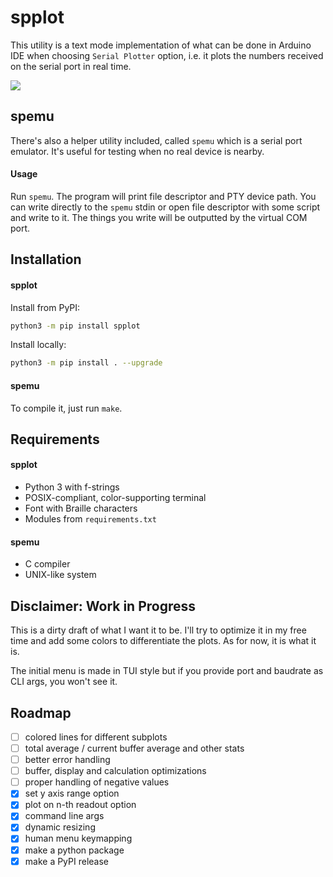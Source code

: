 # spplot

This utility is a text mode implementation of what can be done in Arduino IDE
when choosing `Serial Plotter` option, i.e. it plots the numbers received on
the serial port in real time.

![](https://i.imgur.com/37MfwQr.png)

## spemu

There's also a helper utility included, called `spemu` which is a serial port
emulator. It's useful for testing when no real device is nearby.

#### Usage

Run `spemu`. The program will print file descriptor and PTY device path.
You can write directly to the `spemu` stdin or open file descriptor with some
script and write to it. The things you write will be outputted by the virtual
COM port.

## Installation

#### spplot

Install from PyPI:
```bash
python3 -m pip install spplot
```

Install locally:
```bash
python3 -m pip install . --upgrade
```

#### spemu

To compile it, just run `make`.

## Requirements

#### spplot

* Python 3 with f-strings
* POSIX-compliant, color-supporting terminal
* Font with Braille characters
* Modules from `requirements.txt`

#### spemu

* C compiler
* UNIX-like system

## Disclaimer: Work in Progress

This is a dirty draft of what I want it to be. I'll try to optimize it in my
free time and add some colors to differentiate the plots. As for now, it is
what it is.

The initial menu is made in TUI style but if you provide port and baudrate as
CLI args, you won't see it.

## Roadmap

- [ ] colored lines for different subplots
- [ ] total average / current buffer average and other stats
- [ ] better error handling
- [ ] buffer, display and calculation optimizations
- [ ] proper handling of negative values
- [x] set y axis range option
- [x] plot on n-th readout option
- [x] command line args
- [x] dynamic resizing
- [x] human menu keymapping
- [x] make a python package
- [x] make a PyPI release
